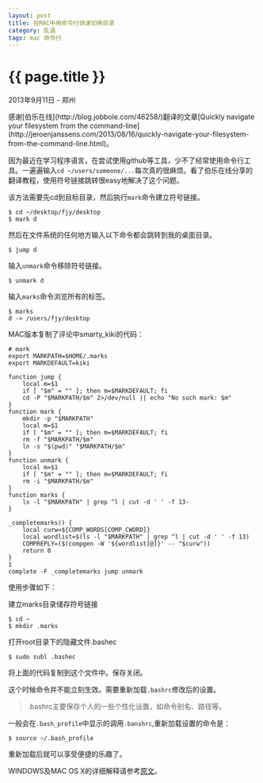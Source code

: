 ```yaml
---
layout: post
title: 在MAC中用命令行快速切换目录
category: 乱语
tags: mac 命令行
---
```

{{ page.title }}
================
<p class="meta">2013年9月11日 - 郑州</p>
感谢[伯乐在线](http://blog.jobbole.com/46258/)翻译的文章[Quickly navigate your filesystem from the command-line](http://jeroenjanssens.com/2013/08/16/quickly-navigate-your-filesystem-from-the-command-line.html)。


因为最近在学习程序语言，在尝试使用github等工具，少不了经常使用命令行工具。一遍遍输入`cd ~/users/someone/...`每次真的很麻烦。看了伯乐在线分享的翻译教程，使用符号链接跳转很easy地解决了这个问题。

该方法需要先cd到目标目录，然后执行`mark`命令建立符号链接。

	$ cd ~/desktop/fjy/desktop
	$ mark d

然后在文件系统的任何地方输入以下命令都会跳转到我的桌面目录。

	$ jump d

输入`unmark`命令移除符号链接。

	$ unmark d

输入`marks`命令浏览所有的标签。

	$ marks
	d -> /users/fjy/desktop

MAC版本复制了评论中smarty_kiki的代码：


	# mark
	export MARKPATH=$HOME/.marks
	export MARKDEFAULT=kiki
	 
	function jump {
	    local m=$1
	    if [ "$m" = "" ]; then m=$MARKDEFAULT; fi
	    cd -P "$MARKPATH/$m" 2>/dev/null || echo "No such mark: $m"
	}
	function mark {
	    mkdir -p "$MARKPATH"
	    local m=$1
	    if [ "$m" = "" ]; then m=$MARKDEFAULT; fi
	    rm -f "$MARKPATH/$m"
	    ln -s "$(pwd)" "$MARKPATH/$m"
	}
	function unmark {
	    local m=$1
	    if [ "$m" = "" ]; then m=$MARKDEFAULT; fi
	    rm -i "$MARKPATH/$m"
	}
	function marks {
	    ls -l "$MARKPATH" | grep ^l | cut -d ' ' -f 13-
	}
	 
	_completemarks() {
	    local curw=${COMP_WORDS[COMP_CWORD]}
	    local wordlist=$(ls -l "$MARKPATH" | grep ^l | cut -d ' ' -f 13)
	    COMPREPLY=($(compgen -W '${wordlist[@]}' -- "$curw"))
	    return 0
	}
	1
	complete -F _completemarks jump unmark

使用步骤如下：

建立marks目录储存符号链接

	$ cd ~
	$ mkdir .marks

打开root目录下的隐藏文件.bashec

	$ sudo subl .bashec

将上面的代码复制到这个文件中。保存关闭。

这个时候命令并不能立刻生效。需要重新加载`.bashrc`修改后的设置。

>.bashrc主要保存个人的一些个性化设置，如命令别名、路径等。

一般会在`.bash_profile`中显示的调用`.banshrc`,重新加载设置的命令是：

	$ source ~/.bash_profile

重新加载后就可以享受便捷的乐趣了。

WINDOWS及MAC OS X的详细解释请参考[原文](http://blog.jobbole.com/46258/)。
